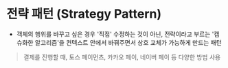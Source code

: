 # 전략 패턴 (Strategy Pattern)
- 객체의 행위를 바꾸고 싶은 경우 '직접' 수정하는 것이 아닌, 전략이라고 부르는 '캡슈화한 알고리즘'을 컨텍스트 안에서 바꿔주면서 상호 교체가 가능하게 만드는 패턴


> 결제를 진행할 때, 토스 페이먼츠, 카카오 페이, 네이버 페이 등 다양한 방법 사용

